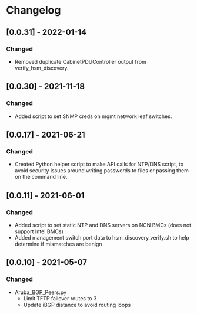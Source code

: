# Changelog

## [0.0.31] - 2022-01-14
### Changed
 - Removed duplicate CabinetPDUController output from verify_hsm_discovery.

## [0.0.30] - 2021-11-18
### Changed
 - Added script to set SNMP creds on mgmt network leaf switches.

## [0.0.17] - 2021-06-21
### Changed
 - Created Python helper script to make API calls for NTP/DNS script, to avoid security issues
   around writing passwords to files or passing them on the command line.

## [0.0.11] - 2021-06-01
### Changed
 - Added script to set static NTP and DNS servers on NCN BMCs (does not support Intel BMCs)
 - Added management switch port data to hsm_discovery_verify.sh to help determine if mismatches are benign

## [0.0.10] - 2021-05-07
### Changed
 - Aruba_BGP_Peers.py
   - Limit TFTP failover routes to 3
   - Update iBGP distance to avoid routing loops
